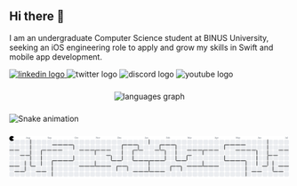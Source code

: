 ## Hi there 👋

I am an undergraduate Computer Science student at BINUS University, seeking an iOS engineering role to apply and grow my skills in Swift and mobile app development.

<div align="left">
  <a href="https://www.linkedin.com/in/feby-agatha/" target="_blank">
    <img src="https://raw.githubusercontent.com/maurodesouza/profile-readme-generator/master/src/assets/icons/social/linkedin/default.svg" width="52" height="40" alt="linkedin logo" />
  </a>
  
  <img src="https://raw.githubusercontent.com/maurodesouza/profile-readme-generator/master/src/assets/icons/social/twitter/default.svg" width="52" height="40" alt="twitter logo"  />
  
  <img src="https://raw.githubusercontent.com/maurodesouza/profile-readme-generator/master/src/assets/icons/social/discord/default.svg" width="52" height="40" alt="discord logo"  />
  
  <img src="https://raw.githubusercontent.com/maurodesouza/profile-readme-generator/master/src/assets/icons/social/youtube/default.svg" width="52" height="40" alt="youtube logo"  />
</div>

###

<div align="center">
  <img src="https://github-readme-stats.vercel.app/api/top-langs?username=FebyAgatha&locale=en&hide_title=false&layout=compact&card_width=320&langs_count=5&theme=dracula&hide_border=false&order=2" height="150" alt="languages graph"  />
</div>

###

<img src="https://raw.githubusercontent.com/FebyAgatha/FebyAgatha/output/snake.svg" alt="Snake animation" />

###

<picture>
  <source media="(prefers-color-scheme: dark)" srcset="https://raw.githubusercontent.com/FebyAgatha/FebyAgatha/output/pacman-contribution-graph-dark.svg">
  <source media="(prefers-color-scheme: light)" srcset="https://raw.githubusercontent.com/FebyAgatha/FebyAgatha/output/pacman-contribution-graph.svg">
  <img alt="pacman contribution graph" src="https://raw.githubusercontent.com/FebyAgatha/FebyAgatha/output/pacman-contribution-graph.svg">
</picture>

###
<!--
**FebyAgatha/FebyAgatha** is a ✨ _special_ ✨ repository because its `README.md` (this file) appears on your GitHub profile.

Here are some ideas to get you started:

- 🔭 I’m currently working on ...
- 🌱 I’m currently learning ...
- 👯 I’m looking to collaborate on ...
- 🤔 I’m looking for help with ...
- 💬 Ask me about ...
- 📫 How to reach me: ...
- 😄 Pronouns: ...
- ⚡ Fun fact: ...
-->
